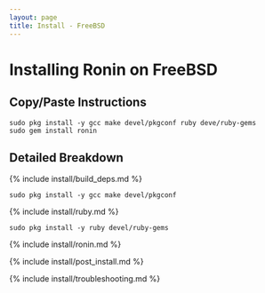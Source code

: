 ```yaml
---
layout: page
title: Install - FreeBSD
---
```


# Installing Ronin on FreeBSD

## Copy/Paste Instructions

```shell
sudo pkg install -y gcc make devel/pkgconf ruby deve/ruby-gems
sudo gem install ronin
```

## Detailed Breakdown

{% include install/build_deps.md %}

```shell
sudo pkg install -y gcc make devel/pkgconf
```

{% include install/ruby.md %}

```shell
sudo pkg install -y ruby devel/ruby-gems
```

{% include install/ronin.md %}

{% include install/post_install.md %}

{% include install/troubleshooting.md %}
